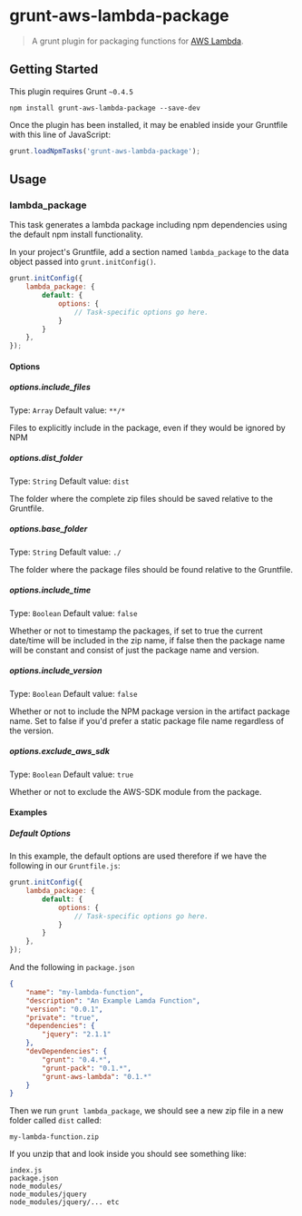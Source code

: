 # grunt-aws-lambda-package

> A grunt plugin for packaging functions for [AWS Lambda](http://aws.amazon.com/lambda/).

## Getting Started
This plugin requires Grunt `~0.4.5`

```shell
npm install grunt-aws-lambda-package --save-dev
```

Once the plugin has been installed, it may be enabled inside your Gruntfile with this line of JavaScript:

```js
grunt.loadNpmTasks('grunt-aws-lambda-package');
```
## Usage

### lambda_package

This task generates a lambda package including npm dependencies using the default npm install functionality.

In your project's Gruntfile, add a section named `lambda_package` to the data object passed into `grunt.initConfig()`.

```js
grunt.initConfig({
    lambda_package: {
        default: {
            options: {
                // Task-specific options go here.
            }
        }
    },
});
```

#### Options

##### options.include_files
Type: `Array`
Default value: `**/*`

Files to explicitly include in the package, even if they would be ignored by NPM

##### options.dist_folder
Type: `String`
Default value: `dist`

The folder where the complete zip files should be saved relative to the Gruntfile.

##### options.base_folder
Type: `String`
Default value: `./`

The folder where the package files should be found relative to the Gruntfile.  

##### options.include_time
Type: `Boolean`
Default value: `false`

Whether or not to timestamp the packages, if set to true the current date/time will be included in the zip name, if false
 then the package name will be constant and consist of just the package name and version.

##### options.include_version
Type: `Boolean`
Default value: `false`

Whether or not to include the NPM package version in the artifact package name. Set to false if you'd prefer a static
 package file name regardless of the version.
 
##### options.exclude_aws_sdk
Type: `Boolean`
Default value: `true`

Whether or not to exclude the AWS-SDK module from the package.

#### Examples

##### Default Options
In this example, the default options are used therefore if we have the following in our `Gruntfile.js`:

```js
grunt.initConfig({
    lambda_package: {
        default: {
            options: {
                // Task-specific options go here.
            }
        }
    },
});
```
And the following in `package.json`

```json
{
    "name": "my-lambda-function",
    "description": "An Example Lamda Function",
    "version": "0.0.1",
    "private": "true",
    "dependencies": {
        "jquery": "2.1.1"
    },
    "devDependencies": {
        "grunt": "0.4.*",
        "grunt-pack": "0.1.*",
        "grunt-aws-lambda": "0.1.*"
    }
}
```

Then we run `grunt lambda_package`, we should see a new zip file in a new folder called `dist` called:

`my-lambda-function.zip`

If you unzip that and look inside you should see something like:
```
index.js
package.json
node_modules/
node_modules/jquery
node_modules/jquery/... etc
```
